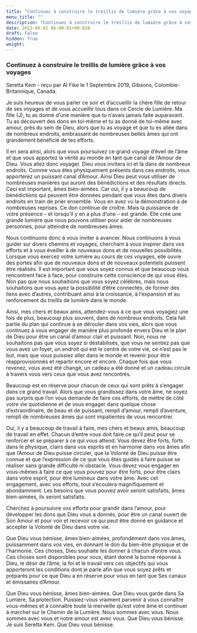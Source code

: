 ```yaml
---
title: "Continuez à construire le treillis de lumière grâce à vos voyages"
menu_title: ""
description: "Continuez à construire le treillis de lumière grâce à vos voyages"
date: 2022-06-01 06:00:01+00:828
draft: False
hidden: True
weight:
---
```

### Continuez à construire le treillis de lumière grâce à vos voyages

Seretta Kem - reçu par Al Fike le 1 Septembre 2019, Gibsons, Colombie-Britannique, Canada.

Je suis heureux de vous parler ce soir et d’accueillir la chère fille de retour de ses voyages et de vous accueillir tous dans ce Cercle de Lumière. Ma fille (J), tu as donné d’une manière que tu n’avais jamais faite auparavant. Tu as découvert des dons en toi-même et tu as donné de toi-même avec amour, près du sein de Dieu, alors que tu as voyagé et que tu es allée dans de nombreux endroits, embrassant de nombreuses belles âmes qui ont grandement bénéficié de tes efforts.

Il en sera ainsi, alors que vous poursuivez ce grand voyage d’éveil de l’âme et que vous apportez la vérité au monde en tant que canal de l’Amour de Dieu. Vous allez donc voyager. Dieu vous invitera ici et là dans de nombreux endroits. Comme vous êtes physiquement présents dans ces endroits, vous apporterez un puissant canal d’Amour. Ainsi Dieu peut vous utiliser de nombreuses manières qui auront des bénédictions et des résultats directs. Ceci est important, âmes bien-aimées. Car oui, il y a beaucoup de bénédictions qui peuvent être données pendant que vous êtes dans divers endroits en train de prier ensemble. Vous en avez vu la démonstration à de nombreuses reprises. Ce don continue de croître. Mais la puissance de votre présence – et lorsqu’il y en a plus d’une – est grande. Elle crée une grande lumière que nous pouvons utiliser pour aider de nombreuses personnes, pour atteindre de nombreuses âmes.

Nous continuons donc à vous inviter à avancer. Nous continuons à vous guider sur divers chemins et voyages, cherchant à vous inspirer dans vos efforts et à vous éveiller à de nouveaux dons et de nouvelles possibilités. Lorsque vous exercez votre lumière au cours de ces voyages, elle ouvre des portes afin que de nouveaux dons et de nouveaux potentiels puissent être réalisés. Il est important que vous soyez connus et que beaucoup vous rencontrent face à face, pour construire cette conscience de qui vous êtes. Non pas que nous souhaitions que vous soyez célèbres, mais nous souhaitons que vous ayez la possibilité d’être connectés, de former des liens avec d’autres, contribuant ainsi à la croissance, à l’expansion et au renforcement du treillis de lumière dans le monde.

Ainsi, mes chers et beaux amis, attendez-vous à ce que vous voyagiez une fois de plus, beaucoup plus souvent, dans de nombreux endroits. Cela fait partie du plan qui continue à se dérouler dans vos vies, alors que vous continuez à vous engager de manière plus profonde envers Dieu et le plan de Dieu pour être un canal d’amour clair et puissant. Non, nous ne souhaitons pas que vous soyez si déstabilisés, que vous ne sentiez pas que vous avez un foyer, un endroit qui est le centre de votre vie, ce n’est pas le but, mais que vous puissiez aller dans le monde et revenir pour être réapprovisionnés et repartir encore et encore. Chaque fois que vous revenez, vous avez été changé, un cadeau a été donné et un cadeau circule à travers vous vers ceux que vous avez rencontrés.

Beaucoup est en réserve pour chacun de ceux qui sont prêts à s’engager dans ce grand travail. Alors que vous grandissez dans votre âme, ne soyez pas surpris que l’on vous demande de faire ces efforts, de mettre de côté votre vie quotidienne et de vous engager dans quelque chose d’extraordinaire, de beau et de puissant, rempli d’amour, rempli d’aventure, rempli de nombreuses âmes qui sont impatientes de vous rencontrer.

Oui, il y a beaucoup de travail à faire, mes chers et beaux amis, beaucoup de travail en effet. Chacun d’entre vous doit faire ce qu’il peut pour se renforcer et se préparer à ce qui vous attend. Vous devez être forts, forts dans le physique, clairs dans vos esprits et en harmonie dans vos âmes afin que l’Amour de Dieu puisse circuler, que la Volonté de Dieu puisse être connue et que l’expression de ce que vous êtes guidés à faire puisse se réaliser sans grande difficulté ni obstacle. Vous devez vous engager en vous-mêmes à faire ce que vous pouvez pour être forts, pour être clairs dans votre esprit, pour être lumineux dans votre âme. Avec cet engagement, avec vos efforts, tout s’écoulera magnifiquement et abondamment. Les besoins que vous pouvez avoir seront satisfaits, âmes bien-aimées, ils seront satisfaits.

Cherchez à poursuivre vos efforts pour grandir dans l’amour, pour développer les dons que Dieu vous a donnés, pour être un canal ouvert de Son Amour et pour voir et recevoir ce qui peut être donné en guidance et accepter la Volonté de Dieu dans votre vie.

Que Dieu vous bénisse, âmes bien-aimées, profondément dans vos âmes, puissamment dans vos vies, en donnant le don du bien-être physique et de l’harmonie. Ces choses, Dieu souhaite les donner à chacun d’entre vous. Ces choses sont disponibles pour vous, étant donné la bonne réponse à Dieu, le désir de l’âme, la foi et le travail vers ces objectifs qui vous apporteront les conditions dont je parle afin que vous soyez prêts et préparés pour ce que Dieu a en réserve pour vous en tant que Ses canaux et émissaires d’Amour.

Que Dieu vous bénisse, âmes bien-aimées. Que Dieu vous garde dans Sa Lumière, Sa protection. Puissiez-vous vraiment parvenir à vous connaître vous-mêmes et à connaître toute la merveille qu’est votre âme et continuer à marcher sur le Chemin de la Lumière. Nous sommes avec vous. Nous sommes avec vous et notre amour est avec vous. Que Dieu vous bénisse. Je suis Seretta Kem. Que Dieu vous bénisse.
